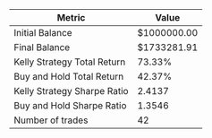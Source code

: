 | Metric | Value |
| --- | --- |
| Initial Balance | $1000000.00 |
| Final Balance | $1733281.91 |
| Kelly Strategy Total Return | 73.33% |
| Buy and Hold Total Return | 42.37% |
| Kelly Strategy Sharpe Ratio | 2.4137 |
| Buy and Hold Sharpe Ratio | 1.3546 |
| Number of trades | 42 |
